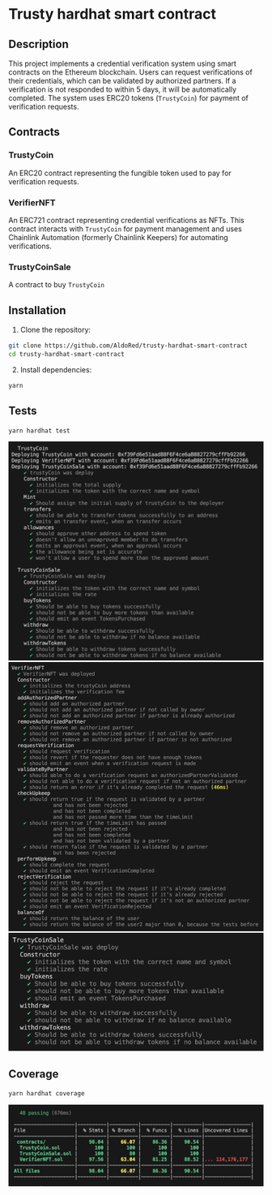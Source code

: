 # Trusty hardhat smart contract

## Description

This project implements a credential verification system using smart contracts on the Ethereum blockchain. Users can request verifications of their credentials, which can be validated by authorized partners. If a verification is not responded to within 5 days, it will be automatically completed. The system uses ERC20 tokens (`TrustyCoin`) for payment of verification requests.

## Contracts

### TrustyCoin

An ERC20 contract representing the fungible token used to pay for verification requests.

### VerifierNFT

An ERC721 contract representing credential verifications as NFTs. This contract interacts with `TrustyCoin` for payment management and uses Chainlink Automation (formerly Chainlink Keepers) for automating verifications.

### TrustyCoinSale

A contract to buy `TrustyCoin`

## Installation

1. Clone the repository:
```bash
git clone https://github.com/AldoRed/trusty-hardhat-smart-contract
cd trusty-hardhat-smart-contract
```

2. Install dependencies:
```bash
yarn
```

## Tests

```bash
yarn hardhat test
```

<center><img src="./img/trustyCoinTests.png"/></center>

<center><img src="./img/verifierNFTTests.png"/></center>

<center><img src="./img/trustyCoinSaleTests.png"/></center>

## Coverage

```bash
yarn hardhat coverage
```
<center><img src="./img/coverage.png"/></center>